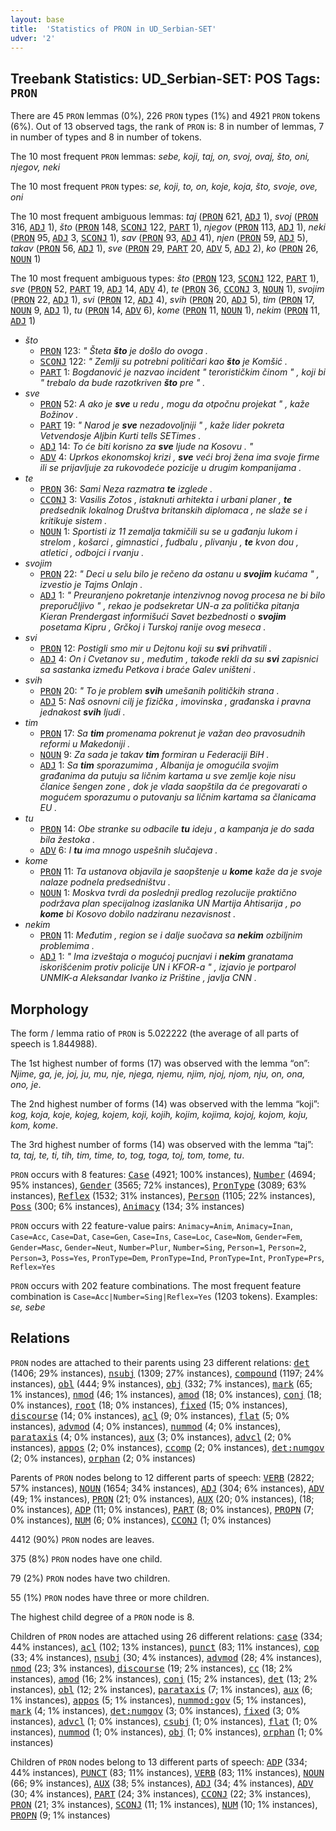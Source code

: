 ```yaml
---
layout: base
title:  'Statistics of PRON in UD_Serbian-SET'
udver: '2'
---
```


## Treebank Statistics: UD_Serbian-SET: POS Tags: `PRON`

There are 45 `PRON` lemmas (0%), 226 `PRON` types (1%) and 4921 `PRON` tokens (6%).
Out of 13 observed tags, the rank of `PRON` is: 8 in number of lemmas, 7 in number of types and 8 in number of tokens.

The 10 most frequent `PRON` lemmas: <em>sebe, koji, taj, on, svoj, ovaj, što, oni, njegov, neki</em>

The 10 most frequent `PRON` types:  <em>se, koji, to, on, koje, koja, što, svoje, ove, oni</em>

The 10 most frequent ambiguous lemmas: <em>taj</em> (<tt><a href="sr_set-pos-PRON.html">PRON</a></tt> 621, <tt><a href="sr_set-pos-ADJ.html">ADJ</a></tt> 1), <em>svoj</em> (<tt><a href="sr_set-pos-PRON.html">PRON</a></tt> 316, <tt><a href="sr_set-pos-ADJ.html">ADJ</a></tt> 1), <em>što</em> (<tt><a href="sr_set-pos-PRON.html">PRON</a></tt> 148, <tt><a href="sr_set-pos-SCONJ.html">SCONJ</a></tt> 122, <tt><a href="sr_set-pos-PART.html">PART</a></tt> 1), <em>njegov</em> (<tt><a href="sr_set-pos-PRON.html">PRON</a></tt> 113, <tt><a href="sr_set-pos-ADJ.html">ADJ</a></tt> 1), <em>neki</em> (<tt><a href="sr_set-pos-PRON.html">PRON</a></tt> 95, <tt><a href="sr_set-pos-ADJ.html">ADJ</a></tt> 3, <tt><a href="sr_set-pos-SCONJ.html">SCONJ</a></tt> 1), <em>sav</em> (<tt><a href="sr_set-pos-PRON.html">PRON</a></tt> 93, <tt><a href="sr_set-pos-ADJ.html">ADJ</a></tt> 41), <em>njen</em> (<tt><a href="sr_set-pos-PRON.html">PRON</a></tt> 59, <tt><a href="sr_set-pos-ADJ.html">ADJ</a></tt> 5), <em>takav</em> (<tt><a href="sr_set-pos-PRON.html">PRON</a></tt> 56, <tt><a href="sr_set-pos-ADJ.html">ADJ</a></tt> 1), <em>sve</em> (<tt><a href="sr_set-pos-PRON.html">PRON</a></tt> 29, <tt><a href="sr_set-pos-PART.html">PART</a></tt> 20, <tt><a href="sr_set-pos-ADV.html">ADV</a></tt> 5, <tt><a href="sr_set-pos-ADJ.html">ADJ</a></tt> 2), <em>ko</em> (<tt><a href="sr_set-pos-PRON.html">PRON</a></tt> 26, <tt><a href="sr_set-pos-NOUN.html">NOUN</a></tt> 1)

The 10 most frequent ambiguous types:  <em>što</em> (<tt><a href="sr_set-pos-PRON.html">PRON</a></tt> 123, <tt><a href="sr_set-pos-SCONJ.html">SCONJ</a></tt> 122, <tt><a href="sr_set-pos-PART.html">PART</a></tt> 1), <em>sve</em> (<tt><a href="sr_set-pos-PRON.html">PRON</a></tt> 52, <tt><a href="sr_set-pos-PART.html">PART</a></tt> 19, <tt><a href="sr_set-pos-ADJ.html">ADJ</a></tt> 14, <tt><a href="sr_set-pos-ADV.html">ADV</a></tt> 4), <em>te</em> (<tt><a href="sr_set-pos-PRON.html">PRON</a></tt> 36, <tt><a href="sr_set-pos-CCONJ.html">CCONJ</a></tt> 3, <tt><a href="sr_set-pos-NOUN.html">NOUN</a></tt> 1), <em>svojim</em> (<tt><a href="sr_set-pos-PRON.html">PRON</a></tt> 22, <tt><a href="sr_set-pos-ADJ.html">ADJ</a></tt> 1), <em>svi</em> (<tt><a href="sr_set-pos-PRON.html">PRON</a></tt> 12, <tt><a href="sr_set-pos-ADJ.html">ADJ</a></tt> 4), <em>svih</em> (<tt><a href="sr_set-pos-PRON.html">PRON</a></tt> 20, <tt><a href="sr_set-pos-ADJ.html">ADJ</a></tt> 5), <em>tim</em> (<tt><a href="sr_set-pos-PRON.html">PRON</a></tt> 17, <tt><a href="sr_set-pos-NOUN.html">NOUN</a></tt> 9, <tt><a href="sr_set-pos-ADJ.html">ADJ</a></tt> 1), <em>tu</em> (<tt><a href="sr_set-pos-PRON.html">PRON</a></tt> 14, <tt><a href="sr_set-pos-ADV.html">ADV</a></tt> 6), <em>kome</em> (<tt><a href="sr_set-pos-PRON.html">PRON</a></tt> 11, <tt><a href="sr_set-pos-NOUN.html">NOUN</a></tt> 1), <em>nekim</em> (<tt><a href="sr_set-pos-PRON.html">PRON</a></tt> 11, <tt><a href="sr_set-pos-ADJ.html">ADJ</a></tt> 1)


* <em>što</em>
  * <tt><a href="sr_set-pos-PRON.html">PRON</a></tt> 123: <em>" Šteta <b>što</b> je došlo do ovoga .</em>
  * <tt><a href="sr_set-pos-SCONJ.html">SCONJ</a></tt> 122: <em>" Zemlji su potrebni političari kao <b>što</b> je Komšić .</em>
  * <tt><a href="sr_set-pos-PART.html">PART</a></tt> 1: <em>Bogdanović je nazvao incident " terorističkim činom " , koji bi " trebalo da bude razotkriven <b>što</b> pre " .</em>
* <em>sve</em>
  * <tt><a href="sr_set-pos-PRON.html">PRON</a></tt> 52: <em>A ako je <b>sve</b> u redu , mogu da otpočnu projekat " , kaže Božinov .</em>
  * <tt><a href="sr_set-pos-PART.html">PART</a></tt> 19: <em>" Narod je <b>sve</b> nezadovoljniji " , kaže lider pokreta Vetvendosje Aljbin Kurti tells SETimes .</em>
  * <tt><a href="sr_set-pos-ADJ.html">ADJ</a></tt> 14: <em>To će biti korisno za <b>sve</b> ljude na Kosovu . "</em>
  * <tt><a href="sr_set-pos-ADV.html">ADV</a></tt> 4: <em>Uprkos ekonomskoj krizi , <b>sve</b> veći broj žena ima svoje firme ili se prijavljuje za rukovodeće pozicije u drugim kompanijama .</em>
* <em>te</em>
  * <tt><a href="sr_set-pos-PRON.html">PRON</a></tt> 36: <em>Sami Neza razmatra <b>te</b> izglede .</em>
  * <tt><a href="sr_set-pos-CCONJ.html">CCONJ</a></tt> 3: <em>Vasilis Zotos , istaknuti arhitekta i urbani planer , <b>te</b> predsednik lokalnog Društva britanskih diplomaca , ne slaže se i kritikuje sistem .</em>
  * <tt><a href="sr_set-pos-NOUN.html">NOUN</a></tt> 1: <em>Sportisti iz 11 zemalja takmičili su se u gađanju lukom i strelom , košarci , gimnastici , fudbalu , plivanju , <b>te</b> kvon dou , atletici , odbojci i rvanju .</em>
* <em>svojim</em>
  * <tt><a href="sr_set-pos-PRON.html">PRON</a></tt> 22: <em>" Deci u selu bilo je rečeno da ostanu u <b>svojim</b> kućama " , izvestio je Tajms Onlajn .</em>
  * <tt><a href="sr_set-pos-ADJ.html">ADJ</a></tt> 1: <em>" Preuranjeno pokretanje intenzivnog novog procesa ne bi bilo preporučljivo " , rekao je podsekretar UN-a za politička pitanja Kieran Prendergast informišući Savet bezbednosti o <b>svojim</b> posetama Kipru , Grčkoj i Turskoj ranije ovog meseca .</em>
* <em>svi</em>
  * <tt><a href="sr_set-pos-PRON.html">PRON</a></tt> 12: <em>Postigli smo mir u Dejtonu koji su <b>svi</b> prihvatili .</em>
  * <tt><a href="sr_set-pos-ADJ.html">ADJ</a></tt> 4: <em>On i Cvetanov su , međutim , takođe rekli da su <b>svi</b> zapisnici sa sastanka između Petkova i braće Galev uništeni .</em>
* <em>svih</em>
  * <tt><a href="sr_set-pos-PRON.html">PRON</a></tt> 20: <em>" To je problem <b>svih</b> umešanih političkih strana .</em>
  * <tt><a href="sr_set-pos-ADJ.html">ADJ</a></tt> 5: <em>Naš osnovni cilj je fizička , imovinska , građanska i pravna jednakost <b>svih</b> ljudi .</em>
* <em>tim</em>
  * <tt><a href="sr_set-pos-PRON.html">PRON</a></tt> 17: <em>Sa <b>tim</b> promenama pokrenut je važan deo pravosudnih reformi u Makedoniji .</em>
  * <tt><a href="sr_set-pos-NOUN.html">NOUN</a></tt> 9: <em>Za sada je takav <b>tim</b> formiran u Federaciji BiH .</em>
  * <tt><a href="sr_set-pos-ADJ.html">ADJ</a></tt> 1: <em>Sa <b>tim</b> sporazumima , Albanija je omogućila svojim građanima da putuju sa ličnim kartama u sve zemlje koje nisu članice šengen zone , dok je vlada saopštila da će pregovarati o mogućem sporazumu o putovanju sa ličnim kartama sa članicama EU .</em>
* <em>tu</em>
  * <tt><a href="sr_set-pos-PRON.html">PRON</a></tt> 14: <em>Obe stranke su odbacile <b>tu</b> ideju , a kampanja je do sada bila žestoka .</em>
  * <tt><a href="sr_set-pos-ADV.html">ADV</a></tt> 6: <em>I <b>tu</b> ima mnogo uspešnih slučajeva .</em>
* <em>kome</em>
  * <tt><a href="sr_set-pos-PRON.html">PRON</a></tt> 11: <em>Ta ustanova objavila je saopštenje u <b>kome</b> kaže da je svoje nalaze podnela predsedništvu .</em>
  * <tt><a href="sr_set-pos-NOUN.html">NOUN</a></tt> 1: <em>Moskva tvrdi da poslednji predlog rezolucije praktično podržava plan specijalnog izaslanika UN Martija Ahtisarija , po <b>kome</b> bi Kosovo dobilo nadziranu nezavisnost .</em>
* <em>nekim</em>
  * <tt><a href="sr_set-pos-PRON.html">PRON</a></tt> 11: <em>Međutim , region se i dalje suočava sa <b>nekim</b> ozbiljnim problemima .</em>
  * <tt><a href="sr_set-pos-ADJ.html">ADJ</a></tt> 1: <em>" Ima izveštaja o mogućoj pucnjavi i <b>nekim</b> granatama iskorišćenim protiv policije UN i KFOR-a " , izjavio je portparol UNMIK-a Aleksandar Ivanko iz Prištine , javlja CNN .</em>

## Morphology

The form / lemma ratio of `PRON` is 5.022222 (the average of all parts of speech is 1.844988).

The 1st highest number of forms (17) was observed with the lemma “on”: <em>Njime, ga, je, joj, ju, mu, nje, njega, njemu, njim, njoj, njom, nju, on, ona, ono, је</em>.

The 2nd highest number of forms (14) was observed with the lemma “koji”: <em>kog, koja, koje, kojeg, kojem, koji, kojih, kojim, kojima, kojoj, kojom, koju, kom, kome</em>.

The 3rd highest number of forms (14) was observed with the lemma “taj”: <em>ta, taj, te, ti, tih, tim, time, to, tog, toga, toj, tom, tome, tu</em>.

`PRON` occurs with 8 features: <tt><a href="sr_set-feat-Case.html">Case</a></tt> (4921; 100% instances), <tt><a href="sr_set-feat-Number.html">Number</a></tt> (4694; 95% instances), <tt><a href="sr_set-feat-Gender.html">Gender</a></tt> (3565; 72% instances), <tt><a href="sr_set-feat-PronType.html">PronType</a></tt> (3089; 63% instances), <tt><a href="sr_set-feat-Reflex.html">Reflex</a></tt> (1532; 31% instances), <tt><a href="sr_set-feat-Person.html">Person</a></tt> (1105; 22% instances), <tt><a href="sr_set-feat-Poss.html">Poss</a></tt> (300; 6% instances), <tt><a href="sr_set-feat-Animacy.html">Animacy</a></tt> (134; 3% instances)

`PRON` occurs with 22 feature-value pairs: `Animacy=Anim`, `Animacy=Inan`, `Case=Acc`, `Case=Dat`, `Case=Gen`, `Case=Ins`, `Case=Loc`, `Case=Nom`, `Gender=Fem`, `Gender=Masc`, `Gender=Neut`, `Number=Plur`, `Number=Sing`, `Person=1`, `Person=2`, `Person=3`, `Poss=Yes`, `PronType=Dem`, `PronType=Ind`, `PronType=Int`, `PronType=Prs`, `Reflex=Yes`

`PRON` occurs with 202 feature combinations.
The most frequent feature combination is `Case=Acc|Number=Sing|Reflex=Yes` (1203 tokens).
Examples: <em>se, sebe</em>


## Relations

`PRON` nodes are attached to their parents using 23 different relations: <tt><a href="sr_set-dep-det.html">det</a></tt> (1406; 29% instances), <tt><a href="sr_set-dep-nsubj.html">nsubj</a></tt> (1309; 27% instances), <tt><a href="sr_set-dep-compound.html">compound</a></tt> (1197; 24% instances), <tt><a href="sr_set-dep-obl.html">obl</a></tt> (444; 9% instances), <tt><a href="sr_set-dep-obj.html">obj</a></tt> (332; 7% instances), <tt><a href="sr_set-dep-mark.html">mark</a></tt> (65; 1% instances), <tt><a href="sr_set-dep-nmod.html">nmod</a></tt> (46; 1% instances), <tt><a href="sr_set-dep-amod.html">amod</a></tt> (18; 0% instances), <tt><a href="sr_set-dep-conj.html">conj</a></tt> (18; 0% instances), <tt><a href="sr_set-dep-root.html">root</a></tt> (18; 0% instances), <tt><a href="sr_set-dep-fixed.html">fixed</a></tt> (15; 0% instances), <tt><a href="sr_set-dep-discourse.html">discourse</a></tt> (14; 0% instances), <tt><a href="sr_set-dep-acl.html">acl</a></tt> (9; 0% instances), <tt><a href="sr_set-dep-flat.html">flat</a></tt> (5; 0% instances), <tt><a href="sr_set-dep-advmod.html">advmod</a></tt> (4; 0% instances), <tt><a href="sr_set-dep-nummod.html">nummod</a></tt> (4; 0% instances), <tt><a href="sr_set-dep-parataxis.html">parataxis</a></tt> (4; 0% instances), <tt><a href="sr_set-dep-aux.html">aux</a></tt> (3; 0% instances), <tt><a href="sr_set-dep-advcl.html">advcl</a></tt> (2; 0% instances), <tt><a href="sr_set-dep-appos.html">appos</a></tt> (2; 0% instances), <tt><a href="sr_set-dep-ccomp.html">ccomp</a></tt> (2; 0% instances), <tt><a href="sr_set-dep-det-numgov.html">det:numgov</a></tt> (2; 0% instances), <tt><a href="sr_set-dep-orphan.html">orphan</a></tt> (2; 0% instances)

Parents of `PRON` nodes belong to 12 different parts of speech: <tt><a href="sr_set-pos-VERB.html">VERB</a></tt> (2822; 57% instances), <tt><a href="sr_set-pos-NOUN.html">NOUN</a></tt> (1654; 34% instances), <tt><a href="sr_set-pos-ADJ.html">ADJ</a></tt> (304; 6% instances), <tt><a href="sr_set-pos-ADV.html">ADV</a></tt> (49; 1% instances), <tt><a href="sr_set-pos-PRON.html">PRON</a></tt> (21; 0% instances), <tt><a href="sr_set-pos-AUX.html">AUX</a></tt> (20; 0% instances),  (18; 0% instances), <tt><a href="sr_set-pos-ADP.html">ADP</a></tt> (11; 0% instances), <tt><a href="sr_set-pos-PART.html">PART</a></tt> (8; 0% instances), <tt><a href="sr_set-pos-PROPN.html">PROPN</a></tt> (7; 0% instances), <tt><a href="sr_set-pos-NUM.html">NUM</a></tt> (6; 0% instances), <tt><a href="sr_set-pos-CCONJ.html">CCONJ</a></tt> (1; 0% instances)

4412 (90%) `PRON` nodes are leaves.

375 (8%) `PRON` nodes have one child.

79 (2%) `PRON` nodes have two children.

55 (1%) `PRON` nodes have three or more children.

The highest child degree of a `PRON` node is 8.

Children of `PRON` nodes are attached using 26 different relations: <tt><a href="sr_set-dep-case.html">case</a></tt> (334; 44% instances), <tt><a href="sr_set-dep-acl.html">acl</a></tt> (102; 13% instances), <tt><a href="sr_set-dep-punct.html">punct</a></tt> (83; 11% instances), <tt><a href="sr_set-dep-cop.html">cop</a></tt> (33; 4% instances), <tt><a href="sr_set-dep-nsubj.html">nsubj</a></tt> (30; 4% instances), <tt><a href="sr_set-dep-advmod.html">advmod</a></tt> (28; 4% instances), <tt><a href="sr_set-dep-nmod.html">nmod</a></tt> (23; 3% instances), <tt><a href="sr_set-dep-discourse.html">discourse</a></tt> (19; 2% instances), <tt><a href="sr_set-dep-cc.html">cc</a></tt> (18; 2% instances), <tt><a href="sr_set-dep-amod.html">amod</a></tt> (16; 2% instances), <tt><a href="sr_set-dep-conj.html">conj</a></tt> (15; 2% instances), <tt><a href="sr_set-dep-det.html">det</a></tt> (13; 2% instances), <tt><a href="sr_set-dep-obl.html">obl</a></tt> (12; 2% instances), <tt><a href="sr_set-dep-parataxis.html">parataxis</a></tt> (7; 1% instances), <tt><a href="sr_set-dep-aux.html">aux</a></tt> (6; 1% instances), <tt><a href="sr_set-dep-appos.html">appos</a></tt> (5; 1% instances), <tt><a href="sr_set-dep-nummod-gov.html">nummod:gov</a></tt> (5; 1% instances), <tt><a href="sr_set-dep-mark.html">mark</a></tt> (4; 1% instances), <tt><a href="sr_set-dep-det-numgov.html">det:numgov</a></tt> (3; 0% instances), <tt><a href="sr_set-dep-fixed.html">fixed</a></tt> (3; 0% instances), <tt><a href="sr_set-dep-advcl.html">advcl</a></tt> (1; 0% instances), <tt><a href="sr_set-dep-csubj.html">csubj</a></tt> (1; 0% instances), <tt><a href="sr_set-dep-flat.html">flat</a></tt> (1; 0% instances), <tt><a href="sr_set-dep-nummod.html">nummod</a></tt> (1; 0% instances), <tt><a href="sr_set-dep-obj.html">obj</a></tt> (1; 0% instances), <tt><a href="sr_set-dep-orphan.html">orphan</a></tt> (1; 0% instances)

Children of `PRON` nodes belong to 13 different parts of speech: <tt><a href="sr_set-pos-ADP.html">ADP</a></tt> (334; 44% instances), <tt><a href="sr_set-pos-PUNCT.html">PUNCT</a></tt> (83; 11% instances), <tt><a href="sr_set-pos-VERB.html">VERB</a></tt> (83; 11% instances), <tt><a href="sr_set-pos-NOUN.html">NOUN</a></tt> (66; 9% instances), <tt><a href="sr_set-pos-AUX.html">AUX</a></tt> (38; 5% instances), <tt><a href="sr_set-pos-ADJ.html">ADJ</a></tt> (34; 4% instances), <tt><a href="sr_set-pos-ADV.html">ADV</a></tt> (30; 4% instances), <tt><a href="sr_set-pos-PART.html">PART</a></tt> (24; 3% instances), <tt><a href="sr_set-pos-CCONJ.html">CCONJ</a></tt> (22; 3% instances), <tt><a href="sr_set-pos-PRON.html">PRON</a></tt> (21; 3% instances), <tt><a href="sr_set-pos-SCONJ.html">SCONJ</a></tt> (11; 1% instances), <tt><a href="sr_set-pos-NUM.html">NUM</a></tt> (10; 1% instances), <tt><a href="sr_set-pos-PROPN.html">PROPN</a></tt> (9; 1% instances)

